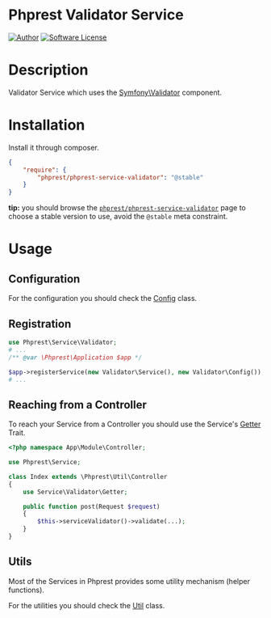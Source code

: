 # Phprest Validator Service

[![Author](http://img.shields.io/badge/author-@adammbalogh-blue.svg?style=flat-square)](https://twitter.com/adammbalogh)
[![Software License](https://img.shields.io/badge/license-MIT-blue.svg?style=flat-square)](LICENSE)

# Description

Validator Service which uses the [Symfony\Validator](https://github.com/symfony/Validator) component.

# Installation

Install it through composer.

```json
{
    "require": {
        "phprest/phprest-service-validator": "@stable"
    }
}
```

**tip:** you should browse the [`phprest/phprest-service-validator`](https://packagist.org/packages/phprest/phprest-service-validator)
page to choose a stable version to use, avoid the `@stable` meta constraint.

# Usage

## Configuration

For the configuration you should check the [Config](src/Config.php) class.

## Registration

```php
use Phprest\Service\Validator;
# ...
/** @var \Phprest\Application $app */

$app->registerService(new Validator\Service(), new Validator\Config());
# ...
```

## Reaching from a Controller

To reach your Service from a Controller you should use the Service's [Getter](src/Getter.php) Trait.

```php
<?php namespace App\Module\Controller;

use Phprest\Service;

class Index extends \Phprest\Util\Controller
{
    use Service\Validator\Getter;

    public function post(Request $request)
    {
        $this->serviceValidator()->validate(...);
    }
}
```

## Utils

Most of the Services in Phprest provides some utility mechanism (helper functions).

For the utilities you should check the [Util](src/Util.php) class.





